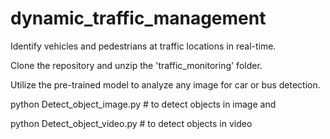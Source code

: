 # dynamic_traffic_management
Identify vehicles and pedestrians at traffic locations in real-time.

Clone the repository and unzip the 'traffic_monitoring' folder.

Utilize the pre-trained model to analyze any image for car or bus detection.


python Detect_object_image.py # to detect objects in image and

python Detect_object_video.py # to detect objects in video
